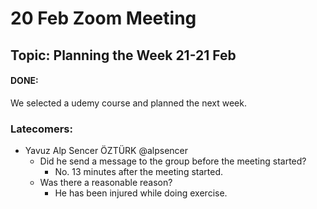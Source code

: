 # 20 Feb Zoom Meeting
## Topic: Planning the Week 21-21 Feb
#### DONE:
We selected a udemy course and planned the next week.

### Latecomers:
- Yavuz Alp Sencer ÖZTÜRK @alpsencer
  - Did he send a message to the group before the meeting started?
    - No. 13 minutes after the meeting started. 
  - Was there a reasonable reason?
    - He has been injured while doing exercise.
